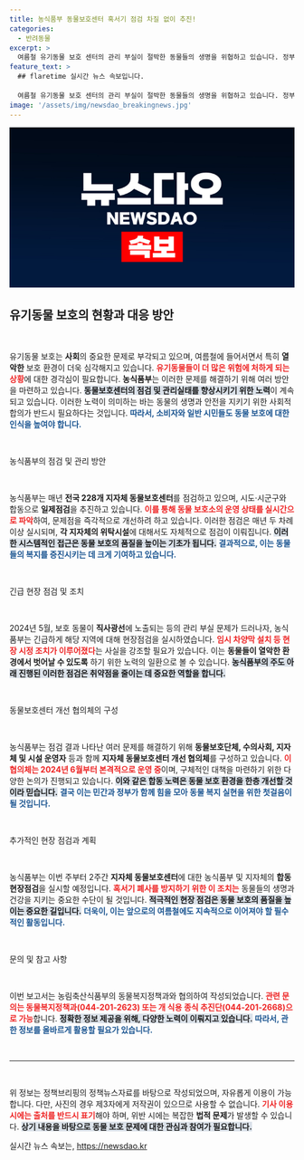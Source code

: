 ```yaml
---
title: 농식품부 동물보호센터 혹서기 점검 차질 없이 추진!
categories:
  - 반려동물
excerpt: >
  여름철 유기동물 보호 센터의 관리 부실이 절박한 동물들의 생명을 위협하고 있습니다. 정부의 긴급 점검과 개선 대책에도 불구하고 상황이 나아지지 않고 있는 지금, 소중한 생명을 구하기 위해 여러분의 관심이 필요합니다!
feature_text: >
  ## flaretime 실시간 뉴스 속보입니다.

  여름철 유기동물 보호 센터의 관리 부실이 절박한 동물들의 생명을 위협하고 있습니다. 정부의 긴급 점검과 개선 대책에도 불구하고 상황이 나아지지 않고 있는 지금, 소중한 생명을 구하기 위해 여러분의 관심이 필요합니다!
image: '/assets/img/newsdao_breakingnews.jpg'
---
```


<p><img src="/assets/img/newsdao_breakingnews.jpg" alt="flaretime 속보" /></p>

<h2 data-ke-size="size26">유기동물 보호의 현황과 대응 방안</h2>

<p data-ke-size="size16">&nbsp;</p>

<p>유기동물 보호는 <strong>사회</strong>의 중요한 문제로 부각되고 있으며, 여름철에 들어서면서 특히 <strong>열악한</strong> 보호 환경이 더욱 심각해지고 있습니다. <b><span style="color: #ee2323;">유기동물들이 더 많은 위험에 처하게 되는 상황</span></b>에 대한 경각심이 필요합니다. <strong>농식품부</strong>는 이러한 문제를 해결하기 위해 여러 방안을 마련하고 있습니다. <b><span style="background-color: #21538527;">동물보호센터의 점검 및 관리실태를 향상시키기 위한 노력</span></b>이 계속되고 있습니다. 이러한 노력이 의미하는 바는 동물의 생명과 안전을 지키기 위한 사회적 합의가 반드시 필요하다는 것입니다. <b><span style="color: #1a5490;">따라서, 소비자와 일반 시민들도 동물 보호에 대한 인식을 높여야 합니다.</span></b></p>

<p data-ke-size="size16">&nbsp;</p>

<p>농식품부의 점검 및 관리 방안</p>

<p data-ke-size="size16">&nbsp;</p>

<p>농식품부는 매년 <strong>전국 228개 지자체 동물보호센터</strong>를 점검하고 있으며, 시도·시군구와 합동으로 <strong>일제점검</strong>을 추진하고 있습니다. <b><span style="color: #ee2323;">이를 통해 동물 보호소의 운영 상태를 실시간으로 파악</span></b>하여, 문제점을 즉각적으로 개선하려 하고 있습니다. 이러한 점검은 매년 두 차례 이상 실시되며, <strong>각 지자체의 위탁시설</strong>에 대해서도 자체적으로 점검이 이뤄집니다. <b><span style="background-color: #21538527;">이러한 시스템적인 접근은 동물 보호의 품질을 높이는 기초가 됩니다.</span></b> <b><span style="color: #1a5490;">결과적으로, 이는 동물들의 복지를 증진시키는 데 크게 기여하고 있습니다.</span></b></p>

<p data-ke-size="size16">&nbsp;</p>

<p>긴급 현장 점검 및 조치</p>

<p data-ke-size="size16">&nbsp;</p>

<p>2024년 5월, 보호 동물이 <strong>직사광선</strong>에 노출되는 등의 관리 부실 문제가 드러나자, 농식품부는 긴급하게 해당 지역에 대해 현장점검을 실시하였습니다. <b><span style="color: #ee2323;">임시 차양막 설치 등 현장 시정 조치가 이루어졌다</span></b>는 사실을 강조할 필요가 있습니다. 이는 <strong>동물들이 열악한 환경에서 벗어날 수 있도록</strong> 하기 위한 노력의 일환으로 볼 수 있습니다. <b><span style="background-color: #21538527;">농식품부의 주도 아래 진행된 이러한 점검은 취약점을 줄이는 데 중요한 역할을 합니다.</span></b></p>

<p data-ke-size="size16">&nbsp;</p>

<p>동물보호센터 개선 협의체의 구성</p>

<p data-ke-size="size16">&nbsp;</p>

<p>농식품부는 점검 결과 나타난 여러 문제를 해결하기 위해 <strong>동물보호단체, 수의사회, 지자체 및 시설 운영자</strong> 등과 함께 <strong>지자체 동물보호센터 개선 협의체</strong>를 구성하고 있습니다. <b><span style="color: #ee2323;">이 협의체는 2024년 6월부터 본격적으로 운영 중</span></b>이며, 구체적인 대책을 마련하기 위한 다양한 논의가 진행되고 있습니다. <b><span style="background-color: #21538527;">이와 같은 합동 노력은 동물 보호 환경을 한층 개선할 것이라 믿습니다.</span></b> <b><span style="color: #1a5490;">결국 이는 민간과 정부가 함께 힘을 모아 동물 복지 실현을 위한 첫걸음이 될 것입니다.</span></b></p>

<p data-ke-size="size16">&nbsp;</p>

<p>추가적인 현장 점검과 계획</p>

<p data-ke-size="size16">&nbsp;</p>

<p>농식품부는 이번 주부터 2주간 <strong>지자체 동물보호센터</strong>에 대한 농식품부 및 지자체의 <strong>합동 현장점검</strong>을 실시할 예정입니다. <b><span style="color: #ee2323;">혹서기 폐사를 방지하기 위한 이 조치는</span></b> 동물들의 생명과 건강을 지키는 중요한 수단이 될 것입니다. <b><span style="background-color: #21538527;">적극적인 현장 점검은 동물 보호의 품질을 높이는 중요한 길입니다.</span></b> <b><span style="color: #1a5490;">더욱이, 이는 앞으로의 여름철에도 지속적으로 이어져야 할 필수적인 활동입니다.</span></b></p>

<p data-ke-size="size16">&nbsp;</p>

<p>문의 및 참고 사항</p>

<p data-ke-size="size16">&nbsp;</p>

<p>이번 보고서는 농림축산식품부의 동물복지정책과와 협의하여 작성되었습니다. <b><span style="color: #ee2323;">관련 문의는 동물복지정책과(044-201-2623) 또는 개 식용 종식 추진단(044-201-2668)으로 가능</span></b>합니다. <b><span style="background-color: #21538527;">정확한 정보 제공을 위해, 다양한 노력이 이뤄지고 있습니다.</span></b> <b><span style="color: #1a5490;">따라서, 관한 정보를 올바르게 활용할 필요가 있습니다.</span></b></p>

<p data-ke-size="size16">&nbsp;</p>

<hr>

<p data-ke-size="size16">&nbsp;</p>

<p>위 정보는 정책브리핑의 정책뉴스자료를 바탕으로 작성되었으며, 자유롭게 이용이 가능합니다. 다만, 사진의 경우 제3자에게 저작권이 있으므로 사용할 수 없습니다. <b><span style="color: #ee2323;">기사 이용 시에는 출처를 반드시 표기</span></b>해야 하며, 위반 시에는 복잡한 <strong>법적 문제</strong>가 발생할 수 있습니다. <b><span style="background-color: #21538527;">상기 내용을 바탕으로 동물 보호 문제에 대한 관심과 참여가 필요합니다.</span></b></p>
실시간 뉴스 속보는, <a href="https://newsdao.kr" rel="dofollow">https://newsdao.kr</a>


